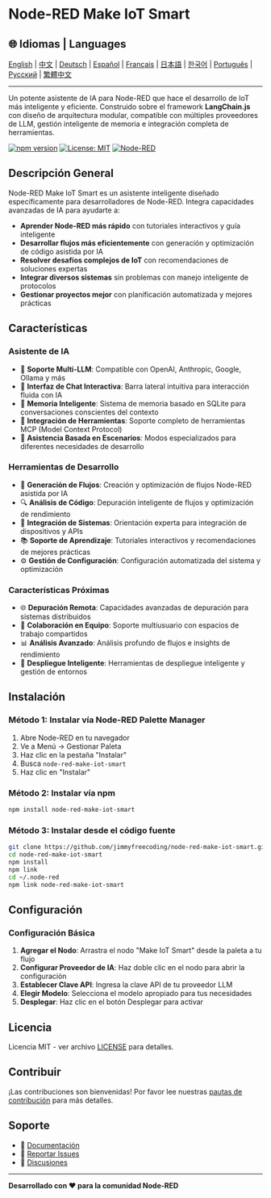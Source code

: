 # Node-RED Make IoT Smart

## 🌐 Idiomas | Languages

[English](README.md) | [中文](README_ZH.md) | [Deutsch](README_DE.md) | [Español](README_ES.md) | [Français](README_FR.md) | [日本語](README_JA.md) | [한국어](README_KO.md) | [Português](README_PT.md) | [Русский](README_RU.md) | [繁體中文](README_TW.md)

---

Un potente asistente de IA para Node-RED que hace el desarrollo de IoT más inteligente y eficiente. Construido sobre el framework **LangChain.js** con diseño de arquitectura modular, compatible con múltiples proveedores de LLM, gestión inteligente de memoria e integración completa de herramientas.

[![npm version](https://badge.fury.io/js/node-red-make-iot-smart.svg)](https://badge.fury.io/js/node-red-make-iot-smart)
[![License: MIT](https://img.shields.io/badge/License-MIT-yellow.svg)](https://opensource.org/licenses/MIT)
[![Node-RED](https://img.shields.io/badge/Node--RED-2.0%2B-red)](https://nodered.org/)

## Descripción General

Node-RED Make IoT Smart es un asistente inteligente diseñado específicamente para desarrolladores de Node-RED. Integra capacidades avanzadas de IA para ayudarte a:

- **Aprender Node-RED más rápido** con tutoriales interactivos y guía inteligente
- **Desarrollar flujos más eficientemente** con generación y optimización de código asistida por IA
- **Resolver desafíos complejos de IoT** con recomendaciones de soluciones expertas
- **Integrar diversos sistemas** sin problemas con manejo inteligente de protocolos
- **Gestionar proyectos mejor** con planificación automatizada y mejores prácticas

## Características

### Asistente de IA
- 🤖 **Soporte Multi-LLM**: Compatible con OpenAI, Anthropic, Google, Ollama y más
- 💬 **Interfaz de Chat Interactiva**: Barra lateral intuitiva para interacción fluida con IA
- 🧠 **Memoria Inteligente**: Sistema de memoria basado en SQLite para conversaciones conscientes del contexto
- 🔧 **Integración de Herramientas**: Soporte completo de herramientas MCP (Model Context Protocol)
- 🎯 **Asistencia Basada en Escenarios**: Modos especializados para diferentes necesidades de desarrollo

### Herramientas de Desarrollo
- 📝 **Generación de Flujos**: Creación y optimización de flujos Node-RED asistida por IA
- 🔍 **Análisis de Código**: Depuración inteligente de flujos y optimización de rendimiento
- 🔗 **Integración de Sistemas**: Orientación experta para integración de dispositivos y APIs
- 📚 **Soporte de Aprendizaje**: Tutoriales interactivos y recomendaciones de mejores prácticas
- ⚙️ **Gestión de Configuración**: Configuración automatizada del sistema y optimización

### Características Próximas
- 🌐 **Depuración Remota**: Capacidades avanzadas de depuración para sistemas distribuidos
- 👥 **Colaboración en Equipo**: Soporte multiusuario con espacios de trabajo compartidos
- 📊 **Análisis Avanzado**: Análisis profundo de flujos e insights de rendimiento
- 🚀 **Despliegue Inteligente**: Herramientas de despliegue inteligente y gestión de entornos

## Instalación

### Método 1: Instalar vía Node-RED Palette Manager

1. Abre Node-RED en tu navegador
2. Ve a Menú → Gestionar Paleta
3. Haz clic en la pestaña "Instalar"
4. Busca `node-red-make-iot-smart`
5. Haz clic en "Instalar"

### Método 2: Instalar vía npm

```bash
npm install node-red-make-iot-smart
```

### Método 3: Instalar desde el código fuente

```bash
git clone https://github.com/jimmyfreecoding/node-red-make-iot-smart.git
cd node-red-make-iot-smart
npm install
npm link
cd ~/.node-red
npm link node-red-make-iot-smart
```

## Configuración

### Configuración Básica

1. **Agregar el Nodo**: Arrastra el nodo "Make IoT Smart" desde la paleta a tu flujo
2. **Configurar Proveedor de IA**: Haz doble clic en el nodo para abrir la configuración
3. **Establecer Clave API**: Ingresa la clave API de tu proveedor LLM
4. **Elegir Modelo**: Selecciona el modelo apropiado para tus necesidades
5. **Desplegar**: Haz clic en el botón Desplegar para activar

## Licencia

Licencia MIT - ver archivo [LICENSE](LICENSE) para detalles.

## Contribuir

¡Las contribuciones son bienvenidas! Por favor lee nuestras [pautas de contribución](CONTRIBUTING.md) para más detalles.

## Soporte

- 📖 [Documentación](https://github.com/jimmyfreecoding/node-red-make-iot-smart/wiki)
- 🐛 [Reportar Issues](https://github.com/jimmyfreecoding/node-red-make-iot-smart/issues)
- 💬 [Discusiones](https://github.com/jimmyfreecoding/node-red-make-iot-smart/discussions)

---

**Desarrollado con ❤️ para la comunidad Node-RED**